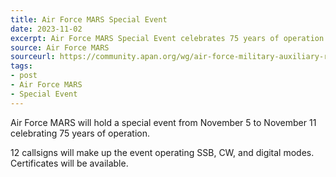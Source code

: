 ```yaml
---
title: Air Force MARS Special Event
date: 2023-11-02
excerpt: Air Force MARS Special Event celebrates 75 years of operation
source: Air Force MARS
sourceurl: https://community.apan.org/wg/air-force-military-auxiliary-radio-system-afmars/afmars-75-years/
tags:
- post
- Air Force MARS
- Special Event
---
```

Air Force MARS will hold a special event from November 5 to November 11 celebrating 75 years of operation.

12 callsigns will make up the event operating SSB, CW, and digital modes. Certificates will be available.